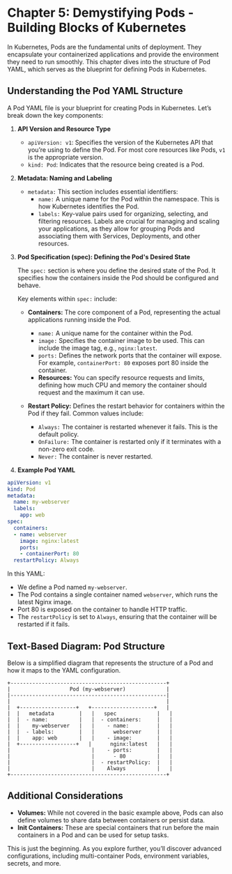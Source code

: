 
# Chapter 5: Demystifying Pods - Building Blocks of Kubernetes

In Kubernetes, Pods are the fundamental units of deployment. They encapsulate your containerized applications and provide the environment they need to run smoothly. This chapter dives into the structure of Pod YAML, which serves as the blueprint for defining Pods in Kubernetes.

## Understanding the Pod YAML Structure

A Pod YAML file is your blueprint for creating Pods in Kubernetes. Let’s break down the key components:

1. **API Version and Resource Type**

    - `apiVersion: v1`: Specifies the version of the Kubernetes API that you’re using to define the Pod. For most core resources like Pods, `v1` is the appropriate version.
    - `kind: Pod`: Indicates that the resource being created is a Pod.

2. **Metadata: Naming and Labeling**

    - `metadata:` This section includes essential identifiers:
      - `name:` A unique name for the Pod within the namespace. This is how Kubernetes identifies the Pod.
      - `labels:` Key-value pairs used for organizing, selecting, and filtering resources. Labels are crucial for managing and scaling your applications, as they allow for grouping Pods and associating them with Services, Deployments, and other resources.

3. **Pod Specification (spec): Defining the Pod's Desired State**

    The `spec:` section is where you define the desired state of the Pod. It specifies how the containers inside the Pod should be configured and behave.

    Key elements within `spec:` include:

    - **Containers:** The core component of a Pod, representing the actual applications running inside the Pod.
      - `name:` A unique name for the container within the Pod.
      - `image:` Specifies the container image to be used. This can include the image tag, e.g., `nginx:latest`.
      - `ports:` Defines the network ports that the container will expose. For example, `containerPort: 80` exposes port 80 inside the container.
      - **Resources:** You can specify resource requests and limits, defining how much CPU and memory the container should request and the maximum it can use.

    - **Restart Policy:** Defines the restart behavior for containers within the Pod if they fail. Common values include:
      - `Always:` The container is restarted whenever it fails. This is the default policy.
      - `OnFailure:` The container is restarted only if it terminates with a non-zero exit code.
      - `Never:` The container is never restarted.

4. **Example Pod YAML**

```yaml
apiVersion: v1
kind: Pod
metadata:
  name: my-webserver
  labels:
    app: web
spec:
  containers:
  - name: webserver
    image: nginx:latest
    ports:
    - containerPort: 80
  restartPolicy: Always
```

In this YAML:

- We define a Pod named `my-webserver`.
- The Pod contains a single container named `webserver`, which runs the latest Nginx image.
- Port 80 is exposed on the container to handle HTTP traffic.
- The `restartPolicy` is set to `Always`, ensuring that the container will be restarted if it fails.

## Text-Based Diagram: Pod Structure

Below is a simplified diagram that represents the structure of a Pod and how it maps to the YAML configuration.

```
+--------------------------------------------------+
|                   Pod (my-webserver)             |
|--------------------------------------------------|
|                                                  |
|  +------------------+   +--------------------+   |
|  |   metadata        |   |   spec             |   |
|  |  - name:          |   |  - containers:     |   |
|  |    my-webserver   |   |    - name:         |   |
|  |  - labels:        |   |      webserver     |   |
|  |    app: web       |   |    - image:        |   |
|  +------------------+   |      nginx:latest   |   |
|                          |    - ports:        |   |
|                          |      - 80          |   |
|                          |  - restartPolicy:  |   |
|                          |    Always          |   |
+--------------------------------------------------+
```

## Additional Considerations

- **Volumes:** While not covered in the basic example above, Pods can also define volumes to share data between containers or persist data.
- **Init Containers:** These are special containers that run before the main containers in a Pod and can be used for setup tasks.

This is just the beginning. As you explore further, you’ll discover advanced configurations, including multi-container Pods, environment variables, secrets, and more.
